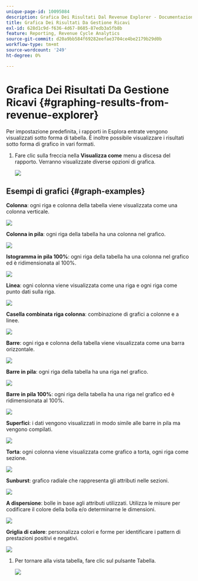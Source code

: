 ```yaml
---
unique-page-id: 10095084
description: Grafica Dei Risultati Dal Revenue Explorer - Documentazione Di Marketo - Documentazione Del Prodotto
title: Grafica Dei Risultati Da Gestione Ricavi
exl-id: 628d1c9d-f636-4d67-8685-87edb3a5fb8b
feature: Reporting, Revenue Cycle Analytics
source-git-commit: d20a9bb584f69282eefae3704ce4be2179b29d0b
workflow-type: tm+mt
source-wordcount: '249'
ht-degree: 0%

---
```


# Grafica Dei Risultati Da Gestione Ricavi {#graphing-results-from-revenue-explorer}

Per impostazione predefinita, i rapporti in Esplora entrate vengono visualizzati sotto forma di tabella. È inoltre possibile visualizzare i risultati sotto forma di grafico in vari formati.

1. Fare clic sulla freccia nella **Visualizza come** menu a discesa del rapporto. Verranno visualizzate diverse opzioni di grafica.

   ![](assets/one-1.png)

## Esempi di grafici {#graph-examples}

**Colonna**: ogni riga e colonna della tabella viene visualizzata come una colonna verticale.

![](assets/column.png)

**Colonna in pila**: ogni riga della tabella ha una colonna nel grafico.

![](assets/stacked-column.png)

**Istogramma in pila 100%**: ogni riga della tabella ha una colonna nel grafico ed è ridimensionata al 100%.

![](assets/100-stacked-column.png)

**Linea**: ogni colonna viene visualizzata come una riga e ogni riga come punto dati sulla riga.

![](assets/line.png)

**Casella combinata riga colonna**: combinazione di grafici a colonne e a linee.

![](assets/column-line-combo.png)

**Barre**: ogni riga e colonna della tabella viene visualizzata come una barra orizzontale.

![](assets/bar.png)

**Barre in pila**: ogni riga della tabella ha una riga nel grafico.

![](assets/stacked-bar.png)

**Barre in pila 100%**: ogni riga della tabella ha una riga nel grafico ed è ridimensionata al 100%.

![](assets/100-stacked-bar.png)

**Superfici**: i dati vengono visualizzati in modo simile alle barre in pila ma vengono compilati.

![](assets/area.png)

**Torta**: ogni colonna viene visualizzata come grafico a torta, ogni riga come sezione.

![](assets/pie.png)

**Sunburst**: grafico radiale che rappresenta gli attributi nelle sezioni.

![](assets/sunburst.png)

**A dispersione**: bolle in base agli attributi utilizzati. Utilizza le misure per codificare il colore della bolla e/o determinarne le dimensioni.

![](assets/scatter.png)

**Griglia di calore**: personalizza colori e forme per identificare i pattern di prestazioni positivi e negativi.

![](assets/heat-grid.png)

1. Per tornare alla vista tabella, fare clic sul pulsante Tabella.

   ![](assets/two-1.png)
